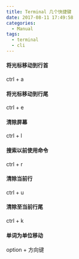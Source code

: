 ```yaml
---
title: Terminal 几个快捷键
date: 2017-08-11 17:49:58
categories:
  - Manual
tags:
  - terminal
  - cli
---
```


#### 将光标移动到行首
ctrl + a
#### 将光标移动到行尾
ctrl + e
#### 清除屏幕
ctrl + l
#### 搜索以前使用命令
ctrl + r
#### 清除当前行
ctrl + u
#### 清除至当前行尾
ctrl + k
#### 单词为单位移动
option + 方向键
